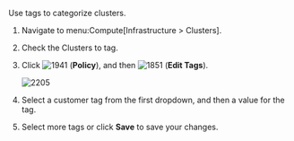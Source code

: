 Use tags to categorize clusters.

1.  Navigate to menu:Compute\[Infrastructure \> Clusters\].

2.  Check the Clusters to tag.

3.  Click ![1941](1941.png) (**Policy**), and then ![1851](1851.png)
    (**Edit Tags**).
    
    ![2205](2205.png)

4.  Select a customer tag from the first dropdown, and then a value for
    the tag.

5.  Select more tags or click **Save** to save your changes.

